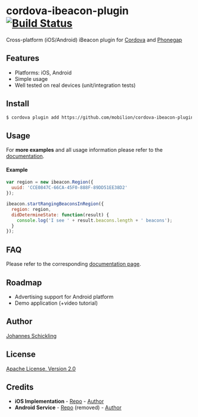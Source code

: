 cordova-ibeacon-plugin [![Build Status](http://img.shields.io/travis/mobilion/cordova-ibeacon-plugin.svg?style=flat)](https://travis-ci.org/mobilion/cordova-ibeacon-plugin)
======================

Cross-platform (iOS/Android) iBeacon plugin for [Cordova](http://cordova.apache.org/) and [Phonegap](http://phonegap.com/)

## Features

* Platforms: iOS, Android
* Simple usage
* Well tested on real devices (unit/integration tests)

## Install

```sh
$ cordova plugin add https://github.com/mobilion/cordova-ibeacon-plugin.git
```

## Usage

For __more examples__ and all usage information please refer to the [documentation](https://github.com/mobilion/cordova-ibeacon-plugin/tree/master/doc).

#### Example

```js
var region = new ibeacon.Region({
  uuid: 'CCE0847C-66CA-45F0-888F-89DD51EE38D2'
});

ibeacon.startRangingBeaconsInRegion({
  region: region,
  didDetermineState: function(result) {
    console.log('I see ' + result.beacons.length + ' beacons');
  }
});
```

## FAQ

Please refer to the corresponding [documentation page](https://github.com/mobilion/cordova-ibeacon-plugin/tree/master/doc/FAQ.md).

## Roadmap

* Advertising support for Android platform
* Demo application (+video tutorial)

## Author

[Johannes Schickling](https://github.com/schickling)

## License

[Apache License, Version 2.0](http://opensource.org/licenses/Apache-2.0)

## Credits

* **iOS Implementation** - [Repo](https://github.com/petermetz/cordova-plugin-ibeacon) - [Author](https://github.com/petermetz)
* **Android Service** - [Repo](https://github.com/RadiusNetworks/android-ibeacon-service) (removed) - [Author](http://www.radiusnetworks.com/)